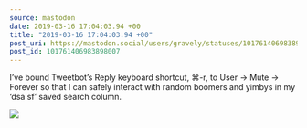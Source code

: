```yaml
---
source: mastodon
date: 2019-03-16 17:04:03.94 +00
title: "2019-03-16 17:04:03.94 +00"
post_uri: https://mastodon.social/users/gravely/statuses/101761406983898007
post_id: 101761406983898007
---
```

I’ve bound Tweetbot’s Reply keyboard shortcut, ⌘-r, to User -> Mute -> Forever so that I can safely interact with random boomers and yimbys in my ‘dsa sf’ saved search column.


![](/images/12490906.jpg)

